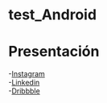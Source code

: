 # test_Android



# Presentación

-[Instagram](https://www.instagram.com/a.biofrost/) <br/>
-[Linkedin](https://www.linkedin.com/in/alexanderkbiofrost/) <br/>
-[Dribbble](https://dribbble.com/Biofrost)<br/>
